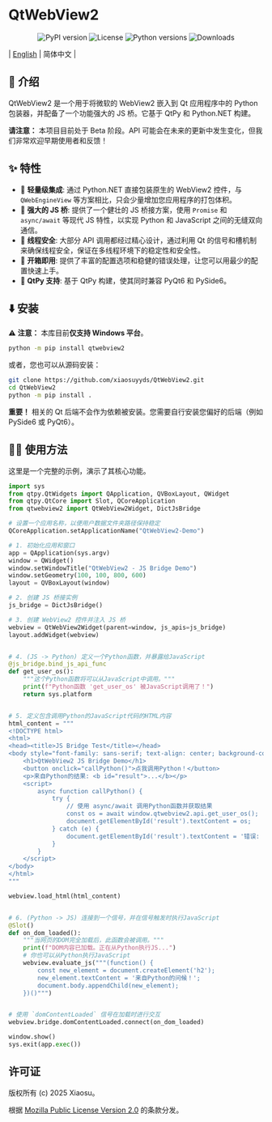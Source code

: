 # QtWebView2

<div align="center">
<img src="https://img.shields.io/pypi/v/qtwebview2" alt="PyPI version">
<img src="https://img.shields.io/pypi/l/qtwebview2" alt="License">
<img src="https://img.shields.io/pypi/pyversions/qtwebview2" alt="Python versions">
<img src="https://img.shields.io/pypi/dm/qtwebview2" alt="Downloads">
</div>

| [English](https://github.com/xiaosuyyds/QtWebView2/blob/master/README.md) | 简体中文 |

## 📖 介绍

QtWebView2 是一个用于将微软的 WebView2 嵌入到 Qt 应用程序中的 Python 包装器，并配备了一个功能强大的 JS 桥。它基于 QtPy 和
Python.NET 构建。

**请注意：** 本项目目前处于 Beta 阶段。API 可能会在未来的更新中发生变化，但我们非常欢迎早期使用者和反馈！

## ✨ 特性

- 🎸 **轻量级集成**: 通过 Python.NET 直接包装原生的 WebView2 控件，与 `QWebEngineView` 等方案相比，只会少量增加您应用程序的打包体积。
- 🎻 **强大的 JS 桥**: 提供了一个健壮的 JS 桥接方案，使用 `Promise` 和 `async/await` 等现代 JS 特性，以实现 Python 和
  JavaScript 之间的无缝双向通信。
- 🎷 **线程安全**: 大部分 API 调用都经过精心设计，通过利用 Qt 的信号和槽机制来确保线程安全，保证在多线程环境下的稳定性和安全性。
- 🎺 **开箱即用**: 提供了丰富的配置选项和稳健的错误处理，让您可以用最少的配置快速上手。
- 🎼 **QtPy 支持**: 基于 QtPy 构建，使其同时兼容 PyQt6 和 PySide6。

## ⬇️ 安装

⚠️ **注意：** 本库目前**仅支持 Windows 平台**。

```bash
python -m pip install qtwebview2
```

或者，您也可以从源码安装：

```bash
git clone https://github.com/xiaosuyyds/QtWebView2.git
cd QtWebView2
python -m pip install .
```

**重要！** 相关的 Qt 后端不会作为依赖被安装。您需要自行安装您偏好的后端（例如 PySide6 或 PyQt6）。

## 🧑‍💻 使用方法

这里是一个完整的示例，演示了其核心功能。

```python
import sys
from qtpy.QtWidgets import QApplication, QVBoxLayout, QWidget
from qtpy.QtCore import Slot, QCoreApplication
from qtwebview2 import QtWebView2Widget, DictJsBridge

# 设置一个应用名称，以便用户数据文件夹路径保持稳定
QCoreApplication.setApplicationName("QtWebView2-Demo")

# 1. 初始化应用和窗口
app = QApplication(sys.argv)
window = QWidget()
window.setWindowTitle("QtWebView2 - JS Bridge Demo")
window.setGeometry(100, 100, 800, 600)
layout = QVBoxLayout(window)

# 2. 创建 JS 桥接实例
js_bridge = DictJsBridge()

# 3. 创建 WebView2 控件并注入 JS 桥
webview = QtWebView2Widget(parent=window, js_apis=js_bridge)
layout.addWidget(webview)


# 4. (JS -> Python) 定义一个Python函数，并暴露给JavaScript
@js_bridge.bind_js_api_func
def get_user_os():
    """这个Python函数将可以从JavaScript中调用。"""
    print(f"Python函数 'get_user_os' 被JavaScript调用了！")
    return sys.platform


# 5. 定义包含调用Python的JavaScript代码的HTML内容
html_content = """
<!DOCTYPE html>
<html>
<head><title>JS Bridge Test</title></head>
<body style="font-family: sans-serif; text-align: center; background-color: #f0f0f0;">
    <h1>QtWebView2 JS Bridge Demo</h1>
    <button onclick="callPython()">点我调用Python！</button>
    <p>来自Python的结果: <b id="result">...</b></p>
    <script>
        async function callPython() {
            try {
                // 使用 async/await 调用Python函数并获取结果
                const os = await window.qtwebview2.api.get_user_os();
                document.getElementById('result').textContent = os;
            } catch (e) {
                document.getElementById('result').textContent = '错误: ' + e;
            }
        }
    </script>
</body>
</html>
"""

webview.load_html(html_content)


# 6. (Python -> JS) 连接到一个信号，并在信号触发时执行JavaScript
@Slot()
def on_dom_loaded():
    """当网页的DOM完全加载后，此函数会被调用。"""
    print(f"DOM内容已加载。正在从Python执行JS...")
    # 你也可以从Python执行JavaScript
    webview.evaluate_js("""(function() {
        const new_element = document.createElement('h2');
        new_element.textContent = '来自Python的问候！';
        document.body.appendChild(new_element);
    })()""")


# 使用 `domContentLoaded` 信号在加载时进行交互
webview.bridge.domContentLoaded.connect(on_dom_loaded)

window.show()
sys.exit(app.exec())
```

## 许可证

版权所有 (c) 2025 Xiaosu。

根据 [Mozilla Public License Version 2.0](https://github.com/xiaosuyyds/QtWebView2/blob/master/LICENSE) 的条款分发。

